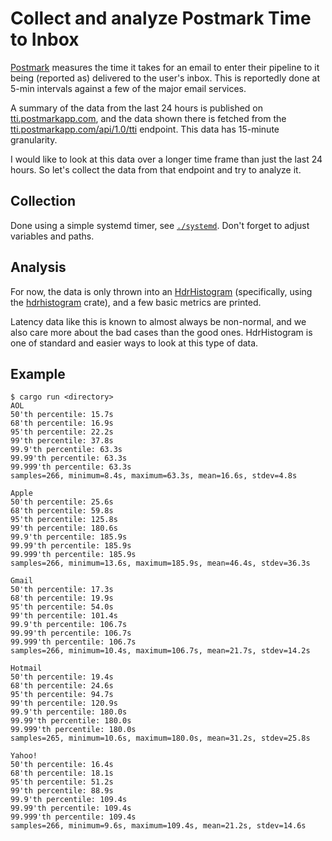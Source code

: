 # Collect and analyze Postmark Time to Inbox

[Postmark] measures the time it takes for an email to enter their pipeline to it being (reported as)
delivered to the user's inbox. This is reportedly done at 5-min intervals against a few of the major
email services.

A summary of the data from the last 24 hours is published on [tti.postmarkapp.com], and the data
shown there is fetched from the [tti.postmarkapp.com/api/1.0/tti] endpoint. This data has 15-minute
granularity.

I would like to look at this data over a longer time frame than just the last 24 hours. So let's
collect the data from that endpoint and try to analyze it.

[Postmark]: https://postmarkapp.com/
[tti.postmarkapp.com]: tti.postmarkapp.com
[tti.postmarkapp.com/api/1.0/tti]: tti.postmarkapp.com/api/1.0/tti

## Collection

Done using a simple systemd timer, see [`./systemd`](./systemd). Don't forget to adjust variables
and paths.

## Analysis

For now, the data is only thrown into an [HdrHistogram] (specifically, using the [hdrhistogram]
crate), and a few basic metrics are printed.

Latency data like this is known to almost always be non-normal, and we also care more about the bad
cases than the good ones. HdrHistogram is one of standard and easier ways to look at this type of
data.

## Example

```
$ cargo run <directory>
AOL
50'th percentile: 15.7s
68'th percentile: 16.9s
95'th percentile: 22.2s
99'th percentile: 37.8s
99.9'th percentile: 63.3s
99.99'th percentile: 63.3s
99.999'th percentile: 63.3s
samples=266, minimum=8.4s, maximum=63.3s, mean=16.6s, stdev=4.8s

Apple
50'th percentile: 25.6s
68'th percentile: 59.8s
95'th percentile: 125.8s
99'th percentile: 180.6s
99.9'th percentile: 185.9s
99.99'th percentile: 185.9s
99.999'th percentile: 185.9s
samples=266, minimum=13.6s, maximum=185.9s, mean=46.4s, stdev=36.3s

Gmail
50'th percentile: 17.3s
68'th percentile: 19.9s
95'th percentile: 54.0s
99'th percentile: 101.4s
99.9'th percentile: 106.7s
99.99'th percentile: 106.7s
99.999'th percentile: 106.7s
samples=266, minimum=10.4s, maximum=106.7s, mean=21.7s, stdev=14.2s

Hotmail
50'th percentile: 19.4s
68'th percentile: 24.6s
95'th percentile: 94.7s
99'th percentile: 120.9s
99.9'th percentile: 180.0s
99.99'th percentile: 180.0s
99.999'th percentile: 180.0s
samples=265, minimum=10.6s, maximum=180.0s, mean=31.2s, stdev=25.8s

Yahoo!
50'th percentile: 16.4s
68'th percentile: 18.1s
95'th percentile: 51.2s
99'th percentile: 88.9s
99.9'th percentile: 109.4s
99.99'th percentile: 109.4s
99.999'th percentile: 109.4s
samples=266, minimum=9.6s, maximum=109.4s, mean=21.2s, stdev=14.6s
```

[HdrHistogram]: https://github.com/HdrHistogram/HdrHistogram
[hdrhistogram crate]: https://docs.rs/hdrhistogram/latest/hdrhistogram/
